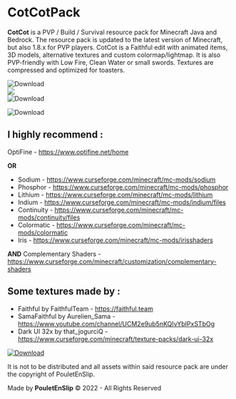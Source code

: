 # CotCotPack

**CotCot** is a PVP / Build / Survival resource pack for Minecraft Java and Bedrock. The resource pack is updated to the latest version of Minecraft, but also 1.8.x for PVP players. CotCot is a Faithful edit with animated items, 3D models, alternative textures and custom colormap/lightmap. It is also PVP-friendly with Low Fire, Clean Water or small swords. Textures are compressed and optimized for toasters.


![Download](https://github.com/PouletEnSlip/Minecraft-Resource-Pack/blob/main/Images/0.png)
<img src="{{https://github.com}}/PouletEnSlip/Minecraft-Resource-Pack/blob/main/Images/0.png" style="display: block; margin: auto;" />
![Download](https://github.com/PouletEnSlip/Minecraft-Resource-Pack/blob/main/Images/2.png)

![Download](https://github.com/PouletEnSlip/Minecraft-Resource-Pack/blob/main/Images/3.png)

## I highly recommend :

OptiFine - https://www.optifine.net/home

**OR**
* Sodium - https://www.curseforge.com/minecraft/mc-mods/sodium
* Phosphor - https://www.curseforge.com/minecraft/mc-mods/phosphor
* Lithium - https://www.curseforge.com/minecraft/mc-mods/lithium
* Indium - https://www.curseforge.com/minecraft/mc-mods/indium/files
* Continuity - https://www.curseforge.com/minecraft/mc-mods/continuity/files
* Colormatic - https://www.curseforge.com/minecraft/mc-mods/colormatic
* Iris - https://www.curseforge.com/minecraft/mc-mods/irisshaders

**AND**
Complementary Shaders - https://www.curseforge.com/minecraft/customization/complementary-shaders

## Some textures made by :

* Faithful by FaithfulTeam - https://faithful.team
* SamaFaithful by Aurelien_Sama - https://www.youtube.com/channel/UCM2e9ub5nKQIvYbIPxSTbOg
* Dark UI 32x by that_jogurciQ - https://www.curseforge.com/minecraft/texture-packs/dark-ui-32x

[![Download](https://www.pngall.com/wp-content/uploads/2/Downloadable-PDF-Button-PNG-Image.png)](https://github.com/PouletEnSlip/CotCotPack/releases)

It is not to be distributed and all assets within said
resource pack are under the copyright of PouletEnSlip.

Made by **PouletEnSlip** © 2022 - All Rights Reserved
